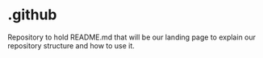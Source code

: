 # .github
Repository to hold README.md that will be our landing page to explain our repository structure and how to use it.
